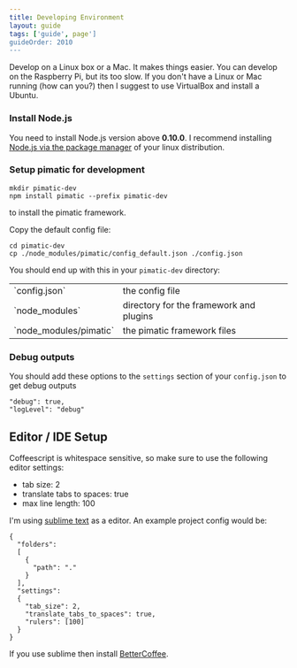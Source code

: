 ```yaml
---
title: Developing Environment
layout: guide
tags: ['guide', page']
guideOrder: 2010
---
```


Develop on a Linux box or a Mac. It makes things easier. You can develop on the Raspberry Pi, but its too 
slow. If you don't have a Linux or Mac running (how can you?) then I suggest to use VirtualBox and 
install a Ubuntu.

### Install Node.js

You need to install Node.js version above __0.10.0__. I recommend installing 
[Node.js via the package manager](https://github.com/joyent/node/wiki/Installing-Node.js-via-package-manager) of 
your linux distribution. 

### Setup pimatic for development

    mkdir pimatic-dev
    npm install pimatic --prefix pimatic-dev

to install the pimatic framework.

Copy the default config file:

    cd pimatic-dev
    cp ./node_modules/pimatic/config_default.json ./config.json

You should end up with this in your `pimatic-dev` directory:

<table class="table file-listing">
<tr><td>`config.json`</td>				       <td>the config file</td></tr>
<tr><td>`node_modules`</td>				       <td>directory for the framework and plugins</td></tr>
<tr><td>`node_modules/pimatic`</td>			   <td>the pimatic framework files</td></tr>
</table>

### Debug outputs

You should add these options to the `settings` section of your `config.json` to get debug outputs

    "debug": true,
    "logLevel": "debug"

Editor / IDE Setup
------------------
Coffeescript is whitespace sensitive, so make sure to use the following editor settings:

* tab size: 2
* translate tabs to spaces: true
* max line length: 100

I'm using [sublime text](http://www.sublimetext.com/) as a editor. An example project config would be:

    {
      "folders":
      [
        {
          "path": "."
        }
      ],
      "settings":
      {
        "tab_size": 2,
        "translate_tabs_to_spaces": true,
        "rulers": [100]
      }
    }

If you use sublime then install [BetterCoffee](https://github.com/aponxi/sublime-better-coffeescript).